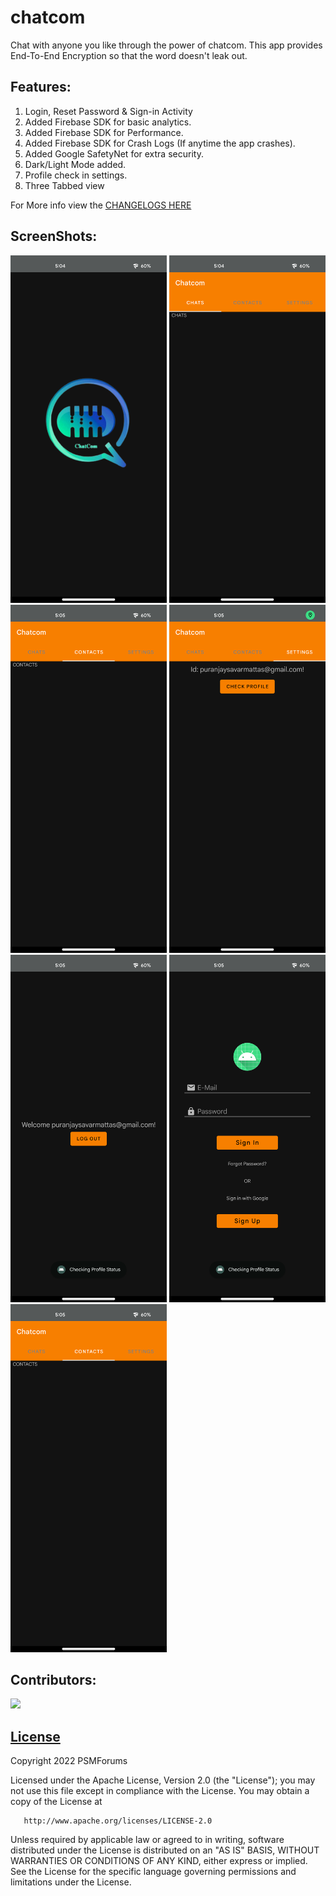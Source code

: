 # chatcom
Chat with anyone you like through the power of chatcom.
This app provides End-To-End Encryption so that the word doesn't leak out.

## Features:
1. Login, Reset Password & Sign-in Activity
2. Added Firebase SDK for basic analytics.
3. Added Firebase SDK for Performance.
4. Added Firebase SDK for Crash Logs (If anytime the app crashes).
5. Added Google SafetyNet for extra security.
6. Dark/Light Mode added.
7. Profile check in settings.
8. Three Tabbed view

For More info view the [CHANGELOGS HERE](https://github.com/psavarmattas/chatcom/blob/main/CHANGELOG.MD)

## ScreenShots:

<img width="250"  src="https://github.com/psavarmattas/chatcom/blob/main/screenshots/SplashScreenSS.png" >
<img width="250" src="https://github.com/psavarmattas/chatcom/blob/main/screenshots/ChatScreenSS.png" > <img width="250"  src="https://github.com/psavarmattas/chatcom/blob/main/screenshots/ContactsScreenSS.png" > <img width="250"  src="https://github.com/psavarmattas/chatcom/blob/main/screenshots/SettingsScreenSS.png" >
<img width="250"  src="https://github.com/psavarmattas/chatcom/blob/main/screenshots/ProfileScreenSS.png" > <img width="250"  src="https://github.com/psavarmattas/chatcom/blob/main/screenshots/LoginScreenSS.png" > <img width="250"  src="https://github.com/psavarmattas/chatcom/blob/main/screenshots/ContactsScreenSS.png" >

## Contributors:

<a href="https://github.com/psavarmattas/chatcom/graphs/contributors">
  <img src="https://contrib.rocks/image?repo=psavarmattas/chatcom" />
</a>

## [License](https://github.com/psavarmattas/chatcom/blob/main/LICENSE.MD)

Copyright 2022 PSMForums

Licensed under the Apache License, Version 2.0 (the "License");
you may not use this file except in compliance with the License.
You may obtain a copy of the License at

       http://www.apache.org/licenses/LICENSE-2.0

Unless required by applicable law or agreed to in writing, software
distributed under the License is distributed on an "AS IS" BASIS,
WITHOUT WARRANTIES OR CONDITIONS OF ANY KIND, either express or implied.
See the License for the specific language governing permissions and
limitations under the License.
